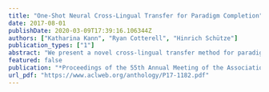 ```yaml
---
title: "One-Shot Neural Cross-Lingual Transfer for Paradigm Completion"
date: 2017-08-01
publishDate: 2020-03-09T17:39:16.106344Z
authors: ["Katharina Kann", "Ryan Cotterell", "Hinrich Schütze"]
publication_types: ["1"]
abstract: "We present a novel cross-lingual transfer method for paradigm completion, the task of mapping a lemma to its inflected forms, using a neural encoder-decoder model, the state of the art for the monolingual task. We use labeled data from a high-resource language to increase performance on a low-resource language. In experiments on 21 language pairs from four different language families, we obtain up to 58% higher accuracy than without transfer and show that even zero-shot and one-shot learning are possible. We further find that the degree of language relatedness strongly influences the ability to transfer morphological knowledge."
featured: false
publication: "*Proceedings of the 55th Annual Meeting of the Association for Computational Linguistics*"
url_pdf: "https://www.aclweb.org/anthology/P17-1182.pdf"
---
```



